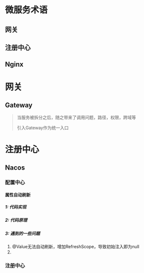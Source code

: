 # 微服务术语

## 网关

## 注册中心

## Nginx



# 网关

## Gateway

> 当服务被拆分之后，随之带来了调用问题，路径，权限，跨域等
>
> 引入Gateway作为统一入口	





# 注册中心

## Nacos

### 配置中心

#### 属性自动刷新

##### 1: 代码实现

##### 2: 代码原理

##### 3: 遇到的一些问题

1. @Value无法自动刷新，增加RefreshScope，导致初始注入即为null<br>
2. 

### 注册中心


